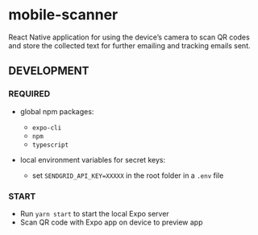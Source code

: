 # mobile-scanner

React Native application for using the device’s camera to scan QR codes and store the collected text for further emailing and tracking emails sent.

## DEVELOPMENT

### REQUIRED

-   global npm packages:

    -   `expo-cli`
    -   `npm`
    -   `typescript`

-   local environment variables for secret keys:
    -   set `SENDGRID_API_KEY=XXXXX` in the root folder in a `.env` file

### START

-   Run `yarn start` to start the local Expo server
-   Scan QR code with Expo app on device to preview app
